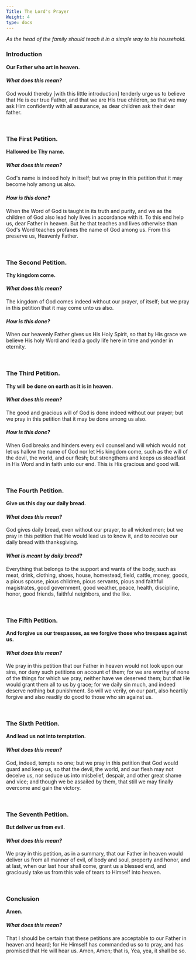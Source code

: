 ```yaml
---
Title: The Lord's Prayer
Weight: 4
type: docs
---
```


<span class="text-2xl">_As the head of the family should teach it in a simple way to his household._</span>

### **Introduction**

<span class="text-xl">**Our Father who art in heaven.**</span>

#### _What does this mean?_

God would thereby [with this little introduction] tenderly urge us to believe that He is our true Father, and that we are His true children, so that we may ask Him confidently with all assurance, as dear children ask their dear father.

&nbsp;

### **The First Petition.**

<span class="text-xl">**Hallowed be Thy name.**</span>

#### _What does this mean?_

God's name is indeed holy in itself; but we pray in this petition that it may become holy among us also.

#### _How is this done?_

When the Word of God is taught in its truth and purity, and we as the children of God also lead holy lives in accordance with it. To this end help us, dear Father in heaven. But he that teaches and lives otherwise than God's Word teaches profanes the name of God among us. From this preserve us, Heavenly Father.

&nbsp;

### **The Second Petition.**

<span class="text-xl">**Thy kingdom come.**</span>

#### _What does this mean?_

The kingdom of God comes indeed without our prayer, of itself; but we pray in this petition that it may come unto us also.

#### _How is this done?_

When our heavenly Father gives us His Holy Spirit, so that by His grace we believe His holy Word and lead a godly life here in time and yonder in eternity.

&nbsp;

### **The Third Petition.**

<span class="text-xl">**Thy will be done on earth as it is in heaven.**</span>

#### _What does this mean?_

The good and gracious will of God is done indeed without our prayer; but we pray in this petition that it may be done among us also.

#### _How is this done?_

When God breaks and hinders every evil counsel and will which would not let us hallow the name of God nor let His kingdom come, such as the will of the devil, the world, and our flesh; but strengthens and keeps us steadfast in His Word and in faith unto our end. This is His gracious and good will.

&nbsp;

### **The Fourth Petition.**

<span class="text-xl">**Give us this day our daily bread.**</span>

#### _What does this mean?_

God gives daily bread, even without our prayer, to all wicked men; but we pray in this petition that He would lead us to know it, and to receive our daily bread with thanksgiving.

#### _What is meant by daily bread?_

Everything that belongs to the support and wants of the body, such as meat, drink, clothing, shoes, house, homestead, field, cattle, money, goods, a pious spouse, pious children, pious servants, pious and faithful magistrates, good government, good weather, peace, health, discipline, honor, good friends, faithful neighbors, and the like.

&nbsp;

### **The Fifth Petition.**

<span class="text-xl">**And forgive us our trespasses, as we forgive those who trespass against us.**</span>

#### _What does this mean?_

We pray in this petition that our Father in heaven would not look upon our sins, nor deny such petitions on account of them; for we are worthy of none of the things for which we pray, neither have we deserved them; but that He would grant them all to us by grace; for we daily sin much, and indeed deserve nothing but punishment. So will we verily, on our part, also heartily forgive and also readily do good to those who sin against us.

&nbsp;

### **The Sixth Petition.**

<span class="text-xl">**And lead us not into temptation.**</span>

#### _What does this mean?_

God, indeed, tempts no one; but we pray in this petition that God would guard and keep us, so that the devil, the world, and our flesh may not deceive us, nor seduce us into misbelief, despair, and other great shame and vice; and though we be assailed by them, that still we may finally overcome and gain the victory.

&nbsp;

### **The Seventh Petition.**

<span class="text-xl">**But deliver us from evil.**</span>

#### _What does this mean?_

We pray in this petition, as in a summary, that our Father in heaven would deliver us from all manner of evil, of body and soul, property and honor, and at last, when our last hour shall come, grant us a blessed end, and graciously take us from this vale of tears to Himself into heaven.

&nbsp;

### **Conclusion**

<span class="text-xl">**Amen.**</span>

#### _What does this mean?_

That I should be certain that these petitions are acceptable to our Father in heaven and heard; for He Himself has commanded us so to pray, and has promised that He will hear us. Amen, Amen; that is, Yea, yea, it shall be so.